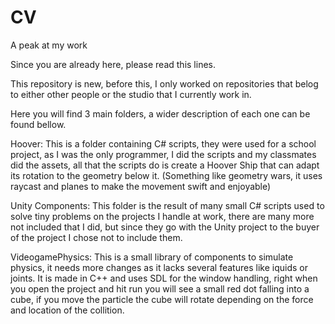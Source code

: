 # CV
A peak at my work

Since you are already here, please read this lines.

This repository is new, before this, I only worked on repositories that belog to either other people or the studio that I currently work 
in.

Here you will find 3 main folders, a wider description of each one can be found bellow.

Hoover:
  This is a folder containing C# scripts, they were used for a school project, as I was the only programmer, I did the scripts
  and my classmates did the assets, all that the scripts do is create a Hoover Ship that can adapt its rotation to the geometry below it.
  (Something like geometry wars, it uses raycast and planes to make the movement swift and enjoyable)
  
Unity Components:
  This folder is the result of many small C# scripts used to solve tiny problems on the projects I handle at work, there are many more
  not included that I did, but since they go with the Unity project to the buyer of the project I chose not to include them.
  
VideogamePhysics:
  This is a small library of components to simulate physics, it needs more changes as it lacks several features like iquids or joints.
  It is made in C++ and uses SDL for the window handling, right when you open the project and hit run you will see a small red dot
  falling into a cube, if you move the particle the cube will rotate depending on the force and location of the collition.
